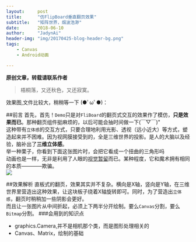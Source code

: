 ```yaml
---
layout:     post
title:      "仿FlipBoard垂直翻页效果"
subtitle:   "矩阵世界，烟波浩渺"
date:       2018-06-10
author:     "JadynAi"
header-img: "img/20170425-blog-header-bg.png"
tags:
	- Canvas
	- Android动画

---
```


**原创文章，转载请联系作者**
>梧桐落，又还秋色，又还寂寞。


效果图,文件比较大，稍稍等一下 (●ﾟωﾟ●)：<br>![]()

##前言
首先，首先！`Demo`只是对`FliBoard`的翻页式交互的效果作了模仿，**只是效果而已**。那种翻页组件挺麻烦的，以后可能会抽时间做一下(￣▽￣)"<br>
这种带有`立体感`的交互方式，只要合理地利用光影、透视（远小近大）等方式，塑造起来并不困难。因为视网膜接受到的，全是三维世界的投影。是人的大脑以及经验，脑补出了**三维立体感**。<br>举一种栗子，你看到下面这张图片时，会把它看成一个扭曲的三角形吗<br>![]()<br>动画也是一样，无非是利用了人眼的[视觉暂留](https://zh.wikipedia.org/zh/%E8%A6%96%E8%A6%BA%E6%9A%AB%E7%95%99)而已。某种程度，它和魔术拥有相同的本质————欺骗。
<br>![](https://wx1.sinaimg.cn/mw690/a28b91d8gy1fs7bhfqngxj208w05aad6.jpg)<br>

##效果解析
直板式的翻页，效果其实并不复杂。横向是X轴，竖向是Y轴，在三维世界里营造出这种效果，让这块板子绕着X轴旋转即可。同时，为了营造出`立体感`，翻页时稍稍加一些阴影会更好。<br>而且让一张图片从中间折起，必须上下两半分开绘制。要么`Canvas`分割，要么`Bitmap`分割。
###会用到的知识点
- graphics.Camera,并不是相机那个类，而是图形处理相关的
- Canvas、Matrix，绘制的基础

